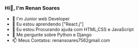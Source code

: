 ### Hi👋, I'm Renan Soares

- 🌱 I'm Junior web Developer
- 🌱 Eu estou aprendendo ["React.j"]
- 🤔 Eu estou Procurando ajuda com HTML,CSS e JavaScript
- 💬 Me pergunte sobre Python e Django
- 📫 Meus Contatos: renansoares7562gmail.com
